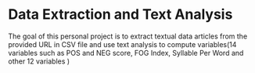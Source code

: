 # Data Extraction and Text Analysis
 The goal of this personal project is to extract textual data articles from the provided URL in CSV file and use text analysis to compute variables(14 variables such as POS and NEG score, FOG Index, Syllable Per Word and other 12 variables )

